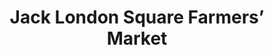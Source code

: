 ---
title: Jack London Square Farmers’ Market
description:
image:
suite_number: ''
street: Jack London Square
county:
city: Oakland
state: CA
country: USA
map_link: 'https://maps.google.com/maps?q=Jack%20London%20Square,%20Oakland'
operating_hours: 'Sun: 9AM–2PM'
order: 3
---